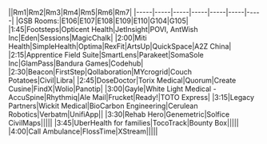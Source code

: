 ||Rm1|Rm2|Rm3|Rm4|Rm5|Rm6|Rm7|
|-----|-----|-----|-----|-----|-----|-----|
|GSB Rooms:|E106|E107|E108|E109|E110|G104|G105|
|1:45|Footsteps|Opticent Health|JetInsight|POVI, AntWish Inc|Eden|Sessions|MagicChalk|
|2:00|Miti Health|SimpleHealth|Optima|RexFit|ArtsUp|QuickSpace|A2Z China|
|2:15|Apprentice Field Suite|SmartLens|Parakeet|SomaSole Inc|GlamPass|Bandura Games|Codehub|
|2:30|Beacon|FirstStep|Qollaboration|MYcrogrid|Couch Potatoes|Civil|Libra|
|2:45|DoseDoctor|Torix Medical|Quorum|Create Cusine|FindX|Wolio|Panotip|
|3:00|Gayle|White Light Medical - AccuSpine|Rhythmiq|Ale Mail|Frucket|Ready!|TOTO Express|
|3:15|Legacy Partners|Wickit Medical|BioCarbon Engineering|Cerulean Robotics|Verbatm|UnifiApp||
|3:30|Rehab Hero|Genemetric|Solfice CivilMaps|||||
|3:45|UberHealth for families|TocoTrack|Bounty Box|||||
|4:00|Call Ambulance|FlossTime|XStream|||||
